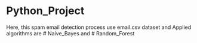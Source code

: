 # Python_Project
Here, this spam email detection process use email.csv dataset and 
Applied algorithms are # Naive_Bayes and # Random_Forest
